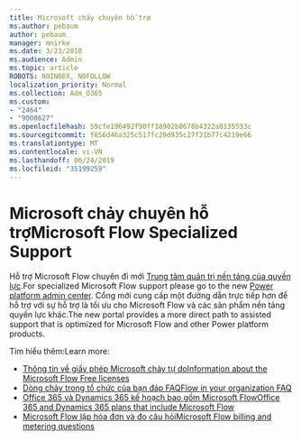```yaml
---
title: Microsoft chảy chuyên hỗ trợ
ms.author: pebaum
author: pebaum
manager: mnirke
ms.date: 3/23/2018
ms.audience: Admin
ms.topic: article
ROBOTS: NOINDEX, NOFOLLOW
localization_priority: Normal
ms.collection: Adm_O365
ms.custom:
- "2464"
- "9000627"
ms.openlocfilehash: 59cfe196492f90ff18902b8678b4322a0135533c
ms.sourcegitcommit: f856d46a325c517fc29d935c27f21b77c4219e66
ms.translationtype: MT
ms.contentlocale: vi-VN
ms.lasthandoff: 06/24/2019
ms.locfileid: "35199259"
---
```

# <a name="microsoft-flow-specialized-support"></a><span data-ttu-id="df4f0-102">Microsoft chảy chuyên hỗ trợ</span><span class="sxs-lookup"><span data-stu-id="df4f0-102">Microsoft Flow Specialized Support</span></span>

<span data-ttu-id="df4f0-103">Hỗ trợ Microsoft Flow chuyên đi mới [Trung tâm quản trị nền tảng của quyền lực](https://aka.ms/flowadminsupport).</span><span class="sxs-lookup"><span data-stu-id="df4f0-103">For specialized Microsoft Flow support please go to the new [Power platform admin center](https://aka.ms/flowadminsupport).</span></span> <span data-ttu-id="df4f0-104">Cổng mới cung cấp một đường dẫn trực tiếp hơn để hỗ trợ với sự hỗ trợ là tối ưu cho Microsoft Flow và các sản phẩm nền tảng quyền lực khác.</span><span class="sxs-lookup"><span data-stu-id="df4f0-104">The new portal provides a more direct path to assisted support that is optimized for Microsoft Flow and other Power platform products.</span></span>

<span data-ttu-id="df4f0-105">Tìm hiểu thêm:</span><span class="sxs-lookup"><span data-stu-id="df4f0-105">Learn more:</span></span>
- [<span data-ttu-id="df4f0-106">Thông tin về giấy phép Microsoft chảy tự do</span><span class="sxs-lookup"><span data-stu-id="df4f0-106">Information about the Microsoft Flow Free licenses</span></span>](https://go.microsoft.com/fwlink/?linkid=2095610)
- [<span data-ttu-id="df4f0-107">Dòng chảy trong tổ chức của bạn đáp FAQ</span><span class="sxs-lookup"><span data-stu-id="df4f0-107">Flow in your organization FAQ</span></span>](https://go.microsoft.com/fwlink/?linkid=2072608)
- [<span data-ttu-id="df4f0-108">Office 365 và Dynamics 365 kế hoạch bao gồm Microsoft Flow</span><span class="sxs-lookup"><span data-stu-id="df4f0-108">Office 365 and Dynamics 365 plans that include Microsoft Flow</span></span>](https://go.microsoft.com/fwlink/?linkid=2072406)
- [<span data-ttu-id="df4f0-109">Microsoft Flow lập hóa đơn và đo câu hỏi</span><span class="sxs-lookup"><span data-stu-id="df4f0-109">Microsoft Flow billing and metering questions</span></span>](https://go.microsoft.com/fwlink/?linkid=2072612)